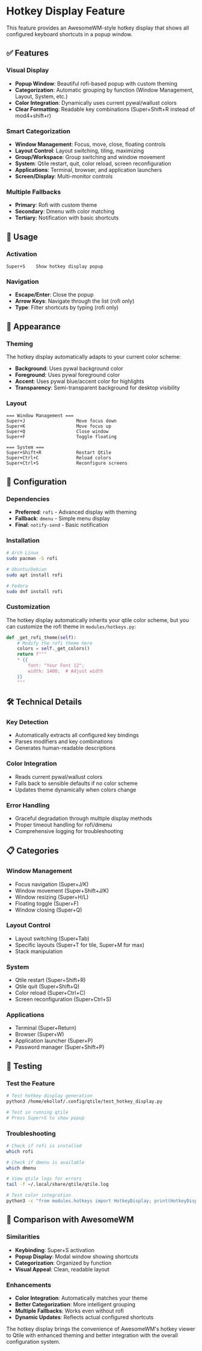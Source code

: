 # Hotkey Display Feature

This feature provides an AwesomeWM-style hotkey display that shows all configured keyboard shortcuts in a popup window.

## ✅ **Features**

### Visual Display
- **Popup Window**: Beautiful rofi-based popup with custom theming
- **Categorization**: Automatic grouping by function (Window Management, Layout, System, etc.)
- **Color Integration**: Dynamically uses current pywal/wallust colors
- **Clear Formatting**: Readable key combinations (Super+Shift+R instead of mod4+shift+r)

### Smart Categorization
- **Window Management**: Focus, move, close, floating controls
- **Layout Control**: Layout switching, tiling, maximizing
- **Group/Workspace**: Group switching and window movement
- **System**: Qtile restart, quit, color reload, screen reconfiguration
- **Applications**: Terminal, browser, and application launchers
- **Screen/Display**: Multi-monitor controls

### Multiple Fallbacks
- **Primary**: Rofi with custom theme
- **Secondary**: Dmenu with color matching
- **Tertiary**: Notification with basic shortcuts

## 🚀 **Usage**

### Activation
```
Super+S    Show hotkey display popup
```

### Navigation
- **Escape/Enter**: Close the popup
- **Arrow Keys**: Navigate through the list (rofi only)
- **Type**: Filter shortcuts by typing (rofi only)

## 🎨 **Appearance**

### Theming
The hotkey display automatically adapts to your current color scheme:
- **Background**: Uses pywal background color
- **Foreground**: Uses pywal foreground color  
- **Accent**: Uses pywal blue/accent color for highlights
- **Transparency**: Semi-transparent background for desktop visibility

### Layout
```
=== Window Management ===
Super+J                   Move focus down
Super+K                   Move focus up
Super+Q                   Close window
Super+F                   Toggle floating

=== System ===
Super+Shift+R             Restart Qtile
Super+Ctrl+C              Reload colors
Super+Ctrl+S              Reconfigure screens
```

## 🔧 **Configuration**

### Dependencies
- **Preferred**: `rofi` - Advanced display with theming
- **Fallback**: `dmenu` - Simple menu display
- **Final**: `notify-send` - Basic notification

### Installation
```bash
# Arch Linux
sudo pacman -S rofi

# Ubuntu/Debian  
sudo apt install rofi

# Fedora
sudo dnf install rofi
```

### Customization
The hotkey display automatically inherits your qtile color scheme, but you can customize the rofi theme in `modules/hotkeys.py`:

```python
def _get_rofi_theme(self):
    # Modify the rofi theme here
    colors = self._get_colors()
    return f"""
    * {{
        font: "Your Font 12";
        width: 1400;  # Adjust width
    }}
    """
```

## 🛠 **Technical Details**

### Key Detection
- Automatically extracts all configured key bindings
- Parses modifiers and key combinations
- Generates human-readable descriptions

### Color Integration
- Reads current pywal/wallust colors
- Falls back to sensible defaults if no color scheme
- Updates theme dynamically when colors change

### Error Handling
- Graceful degradation through multiple display methods
- Proper timeout handling for rofi/dmenu
- Comprehensive logging for troubleshooting

## 📋 **Categories**

### Window Management
- Focus navigation (Super+J/K)
- Window movement (Super+Shift+J/K)
- Window resizing (Super+H/L)
- Floating toggle (Super+F)
- Window closing (Super+Q)

### Layout Control
- Layout switching (Super+Tab)
- Specific layouts (Super+T for tile, Super+M for max)
- Stack manipulation

### System
- Qtile restart (Super+Shift+R)
- Qtile quit (Super+Shift+Q)
- Color reload (Super+Ctrl+C)
- Screen reconfiguration (Super+Ctrl+S)

### Applications
- Terminal (Super+Return)
- Browser (Super+W)
- Application launcher (Super+P)
- Password manager (Super+Shift+P)

## 🧪 **Testing**

### Test the Feature
```bash
# Test hotkey display generation
python3 /home/ekollof/.config/qtile/test_hotkey_display.py

# Test in running qtile
# Press Super+S to show popup
```

### Troubleshooting
```bash
# Check if rofi is installed
which rofi

# Check if dmenu is available
which dmenu

# View qtile logs for errors
tail -f ~/.local/share/qtile/qtile.log

# Test color integration
python3 -c "from modules.hotkeys import HotkeyDisplay; print(HotkeyDisplay(None)._get_colors())"
```

## 🔄 **Comparison with AwesomeWM**

### Similarities
- **Keybinding**: Super+S activation
- **Popup Display**: Modal window showing shortcuts
- **Categorization**: Organized by function
- **Visual Appeal**: Clean, readable layout

### Enhancements
- **Color Integration**: Automatically matches your theme
- **Better Categorization**: More intelligent grouping
- **Multiple Fallbacks**: Works even without rofi
- **Dynamic Updates**: Reflects actual configured shortcuts

The hotkey display brings the convenience of AwesomeWM's hotkey viewer to Qtile with enhanced theming and better integration with the overall configuration system.
